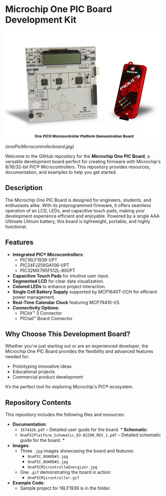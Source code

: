 # Microchip One PIC Board Development Kit

![Board Overview](onePicMicrocontrollerboard.jpg)  
*(onePicMicrocontrollerboard.jpg)*

Welcome to the GitHub repository for the **Microchip One PIC Board**, a versatile development board perfect for creating firmware with Microchip's 8/16/32-bit PIC® Microcontrollers. This repository provides resources, documentation, and examples to help you get started.

## Description

The Microchip One PIC Board is designed for engineers, students, and enthusiasts alike. With its preprogrammed firmware, it offers seamless operation of an LCD, LEDs, and capacitive touch pads, making your development experience efficient and enjoyable. Powered by a single AAA Ultimate Lithium battery, this board is lightweight, portable, and highly functional.

## Features

- **Integrated PIC® Microcontrollers**:
  - PIC16LF1939-I/PT
  - PIC24FJ256GA106-I/PT
  - PIC32MX795F512L-80I/PT
- **Capacitive Touch Pads** for intuitive user input.
- **Segmented LCD** for clear data visualization.
- **Colored LEDs** to enhance project interaction.
- **Single Cell Battery Supply** supported by MCP1640T-I/CH for efficient power management.
- **Real-Time Calendar Clock** featuring MCP79410-I/S.
- **Connectivity Options**:
  - PICkit™ 3 Connector
  - PICtail™ Board Connector

## Why Choose This Development Board?

Whether you're just starting out or are an experienced developer, the Microchip One PIC Board provides the flexibility and advanced features needed for:
- Prototyping innovative ideas
- Educational projects
- Commercial product development

It’s the perfect tool for exploring Microchip's PIC® ecosystem.

## Repository Contents

This repository includes the following files and resources:
- **Documentation**:
  - `1674426.pdf` – Detailed user guide for the board. *
  **Schematic**:
  - `OnePICPlatform_Schematic_03-02290_REV_1.pdf` – Detailed schematic guide for the board. *
- **Images**:
  - Three `.jpg` images showcasing the board and features:
    - `OnePIC_BOARD#1.jpg`
    - `OnePIC_BOARD#2.jpg`
    - `OnePICMicrontrolleEnergizer.jpg`
  - One `.gif` demonstrating the board in action:
    - `OnePICMicrontroller.gif`
- **Example Code**:
  - Sample project for 16LF1939 is in the folder.
